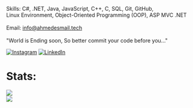 
Skills: C#, .NET, Java, JavaScript, C++, C, SQL, Git, GitHub, <br>Linux Environment,  Object-Oriented Programming (OOP), ASP MVC .NET<br><br>Email: info@ahmedesmail.tech<br><br>"World is Ending soon, So better commit your code before you..."



[![Instagram](https://img.shields.io/badge/Instagram-%23E4405F.svg?logo=Instagram&logoColor=white)](https://instagram.com/crit_X) [![LinkedIn](https://img.shields.io/badge/LinkedIn-%230077B5.svg?logo=linkedin&logoColor=white)](https://linkedin.com/in/ahmedesmailofficial/) 


# Stats:
![](https://github-readme-streak-stats.herokuapp.com/?user=ahmed-esmail-1&theme=dark&hide_border=false)<br/>
![](https://github-readme-stats.vercel.app/api/top-langs/?username=ahmed-esmail-1&theme=dark&hide_border=false&include_all_commits=false&count_private=false&layout=compact)
